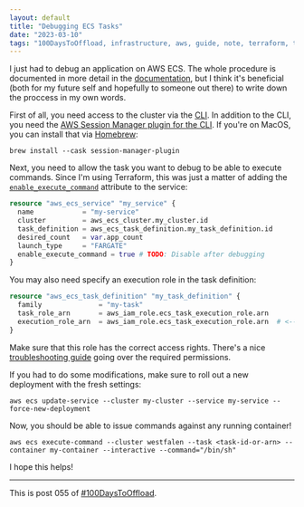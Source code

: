 ```yaml
---
layout: default
title: "Debugging ECS Tasks"
date: "2023-03-10"
tags: "100DaysToOffload, infrastructure, aws, guide, note, terraform, tech"
---
```


I just had to debug an application on AWS ECS. The whole procedure is documented in more detail in the [documentation](https://docs.aws.amazon.com/AmazonECS/latest/developerguide/ecs-exec.html), but I think it's beneficial (both for my future self and hopefully to someone out there) to write down the proccess in my own words.

First of all, you need access to the cluster via the [CLI](https://aws.amazon.com/de/cli/). In addition to the CLI, you need the [AWS Session Manager plugin for the CLI](https://docs.aws.amazon.com/systems-manager/latest/userguide/session-manager-working-with-install-plugin.html). If you're on MacOS, you can install that via [Homebrew](https://formulae.brew.sh/cask/session-manager-plugin):

```
brew install --cask session-manager-plugin
```

Next, you need to allow the task you want to debug to be able to execute commands. Since I'm using Terraform, this was just a matter of adding the [`enable_execute_command`](https://registry.terraform.io/providers/hashicorp/aws/latest/docs/resources/ecs_service#enable_execute_command) attribute to the service:

```tf
resource "aws_ecs_service" "my_service" {
  name            = "my-service"
  cluster         = aws_ecs_cluster.my_cluster.id
  task_definition = aws_ecs_task_definition.my_task_definition.id
  desired_count   = var.app_count
  launch_type     = "FARGATE"
  enable_execute_command = true # TODO: Disable after debugging
}
```

You may also need specify an execution role in the task definition:

```tf
resource "aws_ecs_task_definition" "my_task_definition" {
  family              = "my-task"
  task_role_arn       = aws_iam_role.ecs_task_execution_role.arn
  execution_role_arn  = aws_iam_role.ecs_task_execution_role.arn  # <-- Add this
}
```

Make sure that this role has the correct access rights. There's a nice [troubleshooting guide](https://aws.amazon.com/de/premiumsupport/knowledge-center/ecs-error-execute-command/) going over the required permissions.

If you had to do some modifications, make sure to roll out a new deployment with the fresh settings:

```
aws ecs update-service --cluster my-cluster --service my-service --force-new-deployment
```

Now, you should be able to issue commands against any running container!

```
aws ecs execute-command --cluster westfalen --task <task-id-or-arn> --container my-container --interactive --command="/bin/sh"
```

I hope this helps!

---

This is post 055 of [#100DaysToOffload](https://100daystooffload.com/).
